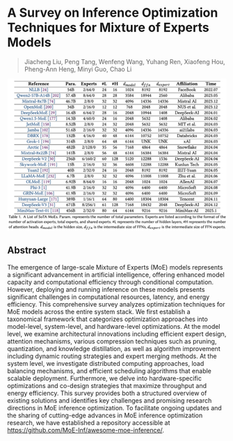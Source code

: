 # A Survey on Inference Optimization Techniques for Mixture of Experts Models

> Jiacheng Liu, Peng Tang, Wenfeng Wang, Yuhang Ren, Xiaofeng Hou, Pheng-Ann Heng, Minyi Guo, Chao Li

![](tab1.png)

## Abstract

The emergence of large-scale Mixture of Experts (MoE) models represents a
significant advancement in artificial intelligence, offering enhanced model
capacity and computational efficiency through conditional computation. However,
deploying and running inference on these models presents significant challenges
in computational resources, latency, and energy efficiency. This comprehensive
survey analyzes optimization techniques for MoE models across the entire system
stack. We first establish a taxonomical framework that categorizes optimization
approaches into model-level, system-level, and hardware-level optimizations. At
the model level, we examine architectural innovations including efficient
expert design, attention mechanisms, various compression techniques such as
pruning, quantization, and knowledge distillation, as well as algorithm
improvement including dynamic routing strategies and expert merging methods. At
the system level, we investigate distributed computing approaches, load
balancing mechanisms, and efficient scheduling algorithms that enable scalable
deployment. Furthermore, we delve into hardware-specific optimizations and
co-design strategies that maximize throughput and energy efficiency. This
survey provides both a structured overview of existing solutions and identifies
key challenges and promising research directions in MoE inference optimization.
To facilitate ongoing updates and the sharing of cutting-edge advances in MoE
inference optimization research, we have established a repository accessible at
https://github.com/MoE-Inf/awesome-moe-inference/.
